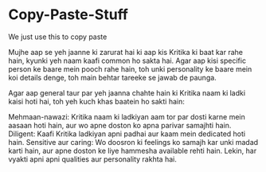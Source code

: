 # Copy-Paste-Stuff
We just use this to copy paste 




Mujhe aap se yeh jaanne ki zarurat hai ki aap kis Kritika ki baat kar rahe hain, kyunki yeh naam kaafi common ho sakta hai. Agar aap kisi specific person ke baare mein pooch rahe hain, toh unki personality ke baare mein koi details denge, toh main behtar tareeke se jawab de paunga.

Agar aap general taur par yeh jaanna chahte hain ki Kritika naam ki ladki kaisi hoti hai, toh yeh kuch khas baatein ho sakti hain:

Mehmaan-nawazi: Kritika naam ki ladkiyan aam tor par dosti karne mein aasaan hoti hain, aur wo apne doston ko apna parivar samajhti hain.
Diligent: Kaafi Kritika ladkiyan apni padhai aur kaam mein dedicated hoti hain.
Sensitive aur caring: Wo doosron ki feelings ko samajh kar unki madad karti hain, aur apne doston ke liye hammesha available rehti hain.
Lekin, har vyakti apni apni qualities aur personality rakhta hai.
